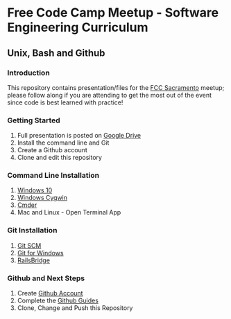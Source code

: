 # Free Code Camp Meetup - Software Engineering Curriculum

## Unix, Bash and Github

### Introduction

This repository contains presentation/files for the [FCC Sacramento](https://www.meetup.com/freeCodeCamp-Greater-Sacramento-Area/) meetup; please follow along if you are attending to get the most out of the event since code is best learned with practice! 

### Getting Started

1. Full presentation is posted on [Google Drive](https://docs.google.com/presentation/d/17yxFELnl686uBH327VTvB-uP9B7j0MqmxSHly0eIdLA/edit?usp=sharing)
2. Install the command line and Git
3. Create a Github account
4. Clone and edit this repository

### Command Line Installation

1. [Windows 10](https://www.howtogeek.com/249966/how-to-install-and-use-the-linux-bash-shell-on-windows-10/)
2. [Windows Cygwin](https://www.cygwin.com/)
3. [Cmder](http://cmder.net/)
4. Mac and Linux - Open Terminal App

### Git Installation

1. [Git SCM](https://git-scm.com/downloads)
2. [Git for Windows](https://gitforwindows.org/)
3. [RailsBridge](http://installfest.railsbridge.org/installfest/)

### Github and Next Steps

1. Create [Github Account](https://github.com/join)
2. Complete the [Github Guides](https://guides.github.com/activities/hello-world/)
3. Clone, Change and Push this Repository
